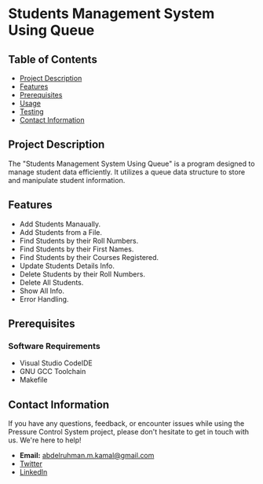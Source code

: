 # Students Management System Using Queue

## Table of Contents
- [Project Description](#project-description)
- [Features](#features)
- [Prerequisites](#prerequisites)
- [Usage](#usage)
- [Testing](#testing)
- [Contact Information](#contact-information)


## Project Description

The "Students Management System Using Queue" is a program designed to manage student data efficiently. It utilizes a queue data structure to store and manipulate student information.

## Features

- Add Students Manaually.
- Add Students from a File.
- Find Students by their Roll Numbers.
- Find Students by their First Names.
- Find Students by their Courses Registered.
- Update Students Details Info.
- Delete Students by their Roll Numbers.
- Delete All Students.
- Show All Info.
- Error Handling.

## Prerequisites

### Software Requirements
- Visual Studio CodeIDE
- GNU GCC Toolchain
- Makefile

## Contact Information

If you have any questions, feedback, or encounter issues while using the Pressure Control System project, please don't hesitate to get in touch with us. We're here to help!

- **Email:** abdelruhman.m.kamal@gmail.com
- [Twitter](https://twitter.com/IAmAbdoKamal)
- [LinkedIn](https://www.linkedin.com/in/iamabdelrahmankamal/)